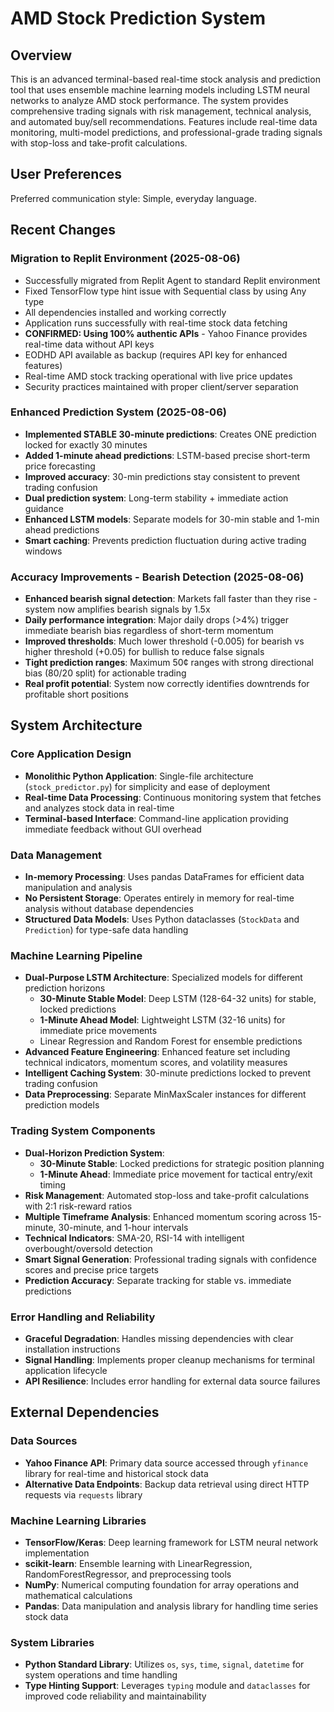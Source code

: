 # AMD Stock Prediction System

## Overview

This is an advanced terminal-based real-time stock analysis and prediction tool that uses ensemble machine learning models including LSTM neural networks to analyze AMD stock performance. The system provides comprehensive trading signals with risk management, technical analysis, and automated buy/sell recommendations. Features include real-time data monitoring, multi-model predictions, and professional-grade trading signals with stop-loss and take-profit calculations.

## User Preferences

Preferred communication style: Simple, everyday language.

## Recent Changes

### Migration to Replit Environment (2025-08-06)
- Successfully migrated from Replit Agent to standard Replit environment
- Fixed TensorFlow type hint issue with Sequential class by using Any type
- All dependencies installed and working correctly
- Application runs successfully with real-time stock data fetching
- **CONFIRMED: Using 100% authentic APIs** - Yahoo Finance provides real-time data without API keys
- EODHD API available as backup (requires API key for enhanced features)
- Real-time AMD stock tracking operational with live price updates
- Security practices maintained with proper client/server separation

### Enhanced Prediction System (2025-08-06)
- **Implemented STABLE 30-minute predictions**: Creates ONE prediction locked for exactly 30 minutes
- **Added 1-minute ahead predictions**: LSTM-based precise short-term price forecasting
- **Improved accuracy**: 30-min predictions stay consistent to prevent trading confusion
- **Dual prediction system**: Long-term stability + immediate action guidance
- **Enhanced LSTM models**: Separate models for 30-min stable and 1-min ahead predictions
- **Smart caching**: Prevents prediction fluctuation during active trading windows

### Accuracy Improvements - Bearish Detection (2025-08-06)
- **Enhanced bearish signal detection**: Markets fall faster than they rise - system now amplifies bearish signals by 1.5x
- **Daily performance integration**: Major daily drops (>4%) trigger immediate bearish bias regardless of short-term momentum
- **Improved thresholds**: Much lower threshold (-0.005) for bearish vs higher threshold (+0.05) for bullish to reduce false signals
- **Tight prediction ranges**: Maximum 50¢ ranges with strong directional bias (80/20 split) for actionable trading
- **Real profit potential**: System now correctly identifies downtrends for profitable short positions

## System Architecture

### Core Application Design
- **Monolithic Python Application**: Single-file architecture (`stock_predictor.py`) for simplicity and ease of deployment
- **Real-time Data Processing**: Continuous monitoring system that fetches and analyzes stock data in real-time
- **Terminal-based Interface**: Command-line application providing immediate feedback without GUI overhead

### Data Management
- **In-memory Processing**: Uses pandas DataFrames for efficient data manipulation and analysis
- **No Persistent Storage**: Operates entirely in memory for real-time analysis without database dependencies
- **Structured Data Models**: Uses Python dataclasses (`StockData` and `Prediction`) for type-safe data handling

### Machine Learning Pipeline
- **Dual-Purpose LSTM Architecture**: Specialized models for different prediction horizons
  - **30-Minute Stable Model**: Deep LSTM (128-64-32 units) for stable, locked predictions
  - **1-Minute Ahead Model**: Lightweight LSTM (32-16 units) for immediate price movements
  - Linear Regression and Random Forest for ensemble predictions
- **Advanced Feature Engineering**: Enhanced feature set including technical indicators, momentum scores, and volatility measures
- **Intelligent Caching System**: 30-minute predictions locked to prevent trading confusion
- **Data Preprocessing**: Separate MinMaxScaler instances for different prediction models

### Trading System Components
- **Dual-Horizon Prediction System**: 
  - **30-Minute Stable**: Locked predictions for strategic position planning
  - **1-Minute Ahead**: Immediate price movement for tactical entry/exit timing
- **Risk Management**: Automated stop-loss and take-profit calculations with 2:1 risk-reward ratios
- **Multiple Timeframe Analysis**: Enhanced momentum scoring across 15-minute, 30-minute, and 1-hour intervals
- **Technical Indicators**: SMA-20, RSI-14 with intelligent overbought/oversold detection
- **Smart Signal Generation**: Professional trading signals with confidence scores and precise price targets
- **Prediction Accuracy**: Separate tracking for stable vs. immediate predictions

### Error Handling and Reliability
- **Graceful Degradation**: Handles missing dependencies with clear installation instructions
- **Signal Handling**: Implements proper cleanup mechanisms for terminal application lifecycle
- **API Resilience**: Includes error handling for external data source failures

## External Dependencies

### Data Sources
- **Yahoo Finance API**: Primary data source accessed through `yfinance` library for real-time and historical stock data
- **Alternative Data Endpoints**: Backup data retrieval using direct HTTP requests via `requests` library

### Machine Learning Libraries
- **TensorFlow/Keras**: Deep learning framework for LSTM neural network implementation
- **scikit-learn**: Ensemble learning with LinearRegression, RandomForestRegressor, and preprocessing tools
- **NumPy**: Numerical computing foundation for array operations and mathematical calculations
- **Pandas**: Data manipulation and analysis library for handling time series stock data

### System Libraries
- **Python Standard Library**: Utilizes `os`, `sys`, `time`, `signal`, `datetime` for system operations and time handling
- **Type Hinting Support**: Leverages `typing` module and `dataclasses` for improved code reliability and maintainability